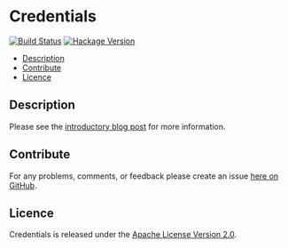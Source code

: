 # Credentials

[![Build Status](https://travis-ci.org/brendanhay/credentials.svg?branch=develop)](https://travis-ci.org/brendanhay/credentials)
[![Hackage Version](https://img.shields.io/hackage/v/credentials.svg)](http://hackage.haskell.org/package/credentials)

* [Description](#description)
* [Contribute](#contribute)
* [Licence](#licence)


## Description

Please see the [introductory blog post](http://brendanhay.nz/credentials) for more information.


## Contribute

For any problems, comments, or feedback please create an issue [here on GitHub](https://github.com/brendanhay/credentials/issues).


## Licence

Credentials is released under the [Apache License Version 2.0](http://www.apache.org/licenses/LICENSE-2.0).
